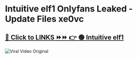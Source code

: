 
 # Intuitive elf1 Onlyfans Leaked - Update Files xe0vc

## <h2><a href="https://clipsfans.com/Intuitive_elf1&ref=git">🔗 Click to LINKS ⏩⏩ 👉 🟢 Intuitive elf1 </a></h2>

<a href="https://clipsfans.com/Intuitive_elf1&ref=git" rel="nofollow" data-target="animated-image.originalLink"><img src="https://i.ibb.co.com/xMMVF88/686577567.gif" alt="Viral Video Original" style="max-width: 100%; display: inline-block;" data-target="animated-image.originalImage"></a>

